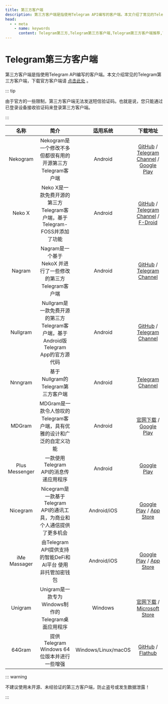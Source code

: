```yaml
---
title: 第三方客户端
description: 第三方客户端是指使用Telegram API编写的客户端。本文介绍了常见的Telegram第三方客户端，如Nekogram、Neko X、Nagram、MDGram、Nicegram、iMe Massager、Unigram、64Gram等。访问TGwiki - Telegram知识库，了解更多Telegram使用技巧。
head:
  - - meta
    - name: keywords
      content: Telegram第三方,Telegram第三方客户端,Telegram第三方客户端推荐,Telegram第三方客户端汇总,Telegram第三方客户端对比,TG第三方,TG第三方客户端,TG第三方客户端推荐,TG第三方客户端汇总,TG第三方客户端对比,电报第三方,电报第三方客户端,电报第三方客户端推荐,电报第三方客户端汇总,电报第三方客户端对比,TGwiki,Telegram知识库
---
```


# Telegram第三方客户端

第三方客户端是指使用Telegram API编写的客户端。本文介绍常见的Telegram第三方客户端，下载官方客户端请 [点击此处](https://telegram.org/apps) 。

::: tip

由于官方的一些限制，第三方客户端无法发送短信验证码。也就是说，您只能通过已登录设备接收验证码来登录第三方客户端。

:::

|     名称     |                             简介                             |      适用系统       |                           下载地址                           |
| :----------: | :----------------------------------------------------------: | :-----------------: | :----------------------------------------------------------: |
|   Nekogram   |  Nekogram是一个修改不多但都很有用的开源第三方Telegram客户端  |       Android       | [GitHub](https://github.com/Nekogram/Nekogram/releases) / [Telegram Channel](https://t.me/NekogramAPKs) / [Google Play](https://play.google.com/store/apps/details?id=tw.nekomimi.nekogram) |
|    Neko X    | Neko X是一款免费开源的第三方Telegram客户端，基于Telegram-FOSS并添加了功能 |       Android       | [GitHub](https://github.com/NekoX-Dev/NekoX/releases) / [Telegram Channel](https://t.me/NekoXAPKs) / [F-Droid](https://f-droid.org/packages/nekox.messenger/) |
|    Nagram    | Nagram是一个基于 NekoX 并进行了一些修改的第三方Telegram客户端 |       Android       | [GitHub](https://github.com/NextAlone/Nagram/releases) / [Telegram Channel](https://t.me/nagram_channel) |
|   Nullgram   | Nullgram是一款免费开源的第三方Telegram客户端，基于Android版Telegram App的官方源代码 |       Android       | [GitHub](https://github.com/qwq233/Nullgram/releases/) / [Telegram Channel](https://t.me/NullgramClient) |
|   Nnngram    | 基于Nullgram的Telegram第三方客户端 |       Android       | [Telegram Channel](https://t.me/Nnngram) |
|    MDGram    | MDGram是一款令人惊叹的Telegram客户端，具有优雅的设计和广泛的自定义功能 |       Android       | [官网下载](https://mdgram.org/mdgram-download/) / [Google Play](https://play.google.com/store/apps/details?id=org.telegram.mdgram) |
| Plus Messenger | 一款使用Telegram API的消息传递应用程序 |       Android       | [Google Play](https://play.google.com/store/apps/details?id=org.telegram.plus)|
|   Nicegram   | Nicegram是一款基于Telegram API的通讯工具，为商业和个人通信提供了更多机会 |     Android/iOS     | [Google Play](https://play.google.com/store/apps/details?id=app.nicegram) / [App Store](https://apps.apple.com/us/app/nicegram-ai-chat-for-telegram/id1608870673) |
| iMe Massager | 由Telegram API提供支持的智能DeFi和AI平台 使用非托管加密钱包  |     Android/iOS     | [Google Play](https://play.google.com/store/apps/details?id=com.iMe.android) / [App Store](https://apps.apple.com/us/app/ime-messenger-crypto-wallet/id1450480822) |
|   Unigram    |      Unigram是一款专为Windows制作的Telegram桌面应用程序      |       Windows       | [官网下载](https://unigramdev.github.io/) / [Microsoft Store](https://apps.microsoft.com/detail/9N97ZCKPD60Q) |
|    64Gram    |         提供Telegram Windows 64位版本并进行一些增强          | Windows/Linux/macOS | [GitHub](https://github.com/TDesktop-x64/tdesktop/releases) / [Flathub](https://flathub.org/apps/io.github.tdesktop_x64.TDesktop) |

::: warning

不建议使用未开源、未经验证的第三方客户端，防止盗号或发生数据泄露！

:::
